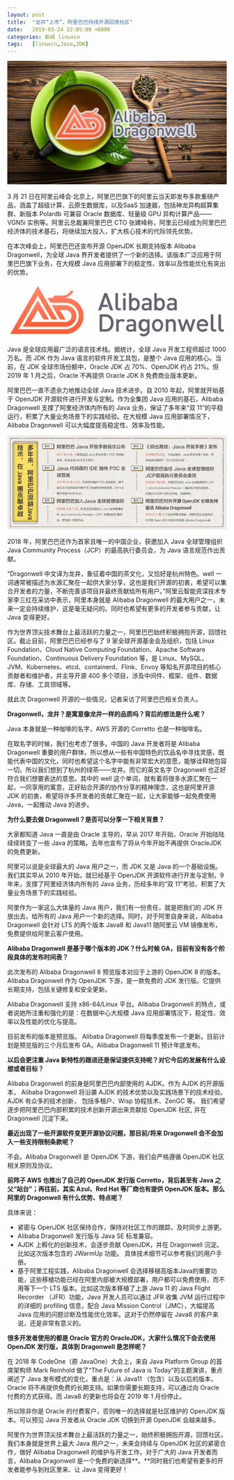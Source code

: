 ```yaml
---
layout: post
title:	"龙井“上市”，阿里巴巴持续开源回馈社区"
date:	2019-03-24 22:05:00 +0800 
categories:	新闻 linuxcn 
tags:	[linuxcn,Java,JDK]
---
```



![](/Asserts/Images/album/201903/24/220532znndzca9a92arcc0.jpg)


3 月 21 日在阿里云峰会·北京上，阿里巴巴旗下的阿里云当天即发布多款重磅产品，涵盖了超级计算、云原生数据库，以及SaaS 加速器，包括神龙异构超算集群、新版本 Polardb 可兼容 Oracle 数据库、轻量级 GPU 异构计算产品——VGN5i 实例等。阿里云总裁兼阿里巴巴 CTO 张建峰称，阿里云已经成为阿里巴巴经济体的技术基石，将继续加大投入，扩大核心技术的代际领先优势。 


在本次峰会上，阿里巴巴还宣布开源 OpenJDK 长期支持版本 Alibaba Dragonwell，为全球 Java 界开发者提供了一个新的选择。该版本广泛应用于阿里巴巴旗下业务，在大规模 Java 应用部署下的稳定性、效率以及性能优化有突出的优势。


![](/Asserts/Images/album/201903/24/213927afvf6dboifgjfd6f.png)


Java 是全球应用最广泛的语言技术栈。据统计，全球 Java 开发工程师超过 1000 万名。而 JDK 作为 Java 语言的软件开发工具包，是整个 Java 应用的核心。当前，在 JDK 全球市场份额中，Oracle JDK 占 70%、OpenJDK 约占 21%。但 2019 年 1 月之后，Oracle 不再提供 Oracle JDK 8 免费商业版本更新。


阿里巴巴一直不遗余力地推动全球 Java 技术进步。自 2010 年起，阿里就开始基于 OpenJDK 开源软件进行开发与定制。作为全集团 Java 应用的基石，Alibaba Dragonwell 支撑了阿里经济体内所有的 Java 业务，保证了多年来“双 11”的平稳运行，积累了大量业务场景下的实践经验。在大规模 Java 应用部署情况下，Alibaba Dragonwell 可以大幅度提高稳定性、效率及性能。


![](/Asserts/Images/album/201903/24/214050icu1kh84f1nkrx1e.jpg)


2018 年，阿里巴巴还作为首家且唯一的中国企业，获邀加入 Java 全球管理组织 Java Community Process（JCP）的最高执行委员会，为 Java 语言规范作出贡献。


“Dragonwell 中文译为龙井，象征着中国的茶文化，又恰好是杭州特色。well 一词通常被描述为水源汇聚在一起供大家分享，这也是我们开源的初衷，希望可以集合开发者的力量，不断完善该项目并最终贡献给所有用户。”阿里云智能资深技术专家李三红在采访中表示，阿里本身就是 Alibaba Dragonwell 的最大用户之一，未来一定会持续维护，这是毫无疑问的。同时也希望有更多的开发者参与贡献，让 Java 变得更好。


作为世界顶尖技术舞台上最活跃的力量之一，阿里巴巴始终积极拥抱开源，回馈社区。截止目前，阿里巴巴已经参与了 9 家全球开源基金会及组织，包括 Linux Foundation、Cloud Native Computing Foundation、Apache Software Foundation、Continuous Delivery Foundation 等，是 Linux、MySQL、JVM、Kubernetes、etcd、containerd、Flink、Envoy 等知名开源项目的核心贡献者和维护者，并主导开源 400 多个项目，涉及中间件、框架、组件、数据库、存储、工具领域等。


就此次 Dragonwell 开源的一些情况，记者采访了阿里巴巴相关负责人。


**Dragonwell，龙井？是寓意像龙井一样的品质吗？背后的想法是什么呢？**


Java 本身就是一种咖啡的名字，AWS 开源的 Corretto 也是一种咖啡名。


在取名字的时候，我们也考虑了很多。中国的 Java 开发者将是 Alibaba Dragonwell 重要的用户群体，所以想从一些有中国特色的饮品名中寻找灵感，既能代表中国的文化，同时也希望这个名字中能有非常宏大的意愿，能够诠释她包容一切。所以我们想到了杭州的绿茶——龙井。而它的英文名字 Dragonwell 也正好符合我们想要表达的意思。其中的 well 这个单词，就有着将很多水源汇聚在一起，一同享用的寓意，正好贴合开源的协作分享的精神理念，这也是阿里开源 JDK 的初衷，希望将许多开发者的贡献汇聚在一起，让大家能够一起免费使用 Java，一起推动 Java 的进步。


**为什么要去做 Dragonwell？是否可以分享一下相关背景？**


大家都知道 Java 一直是由 Oracle 主导的，早从 2017 年开始，Oracle 开始陆陆续续转变了一些 Java 的策略。去年也宣布了将从今年开始不再提供 OracleJDK 的免费更新。


阿里可以说是全球最大的 Java 用户之一，而 JDK 又是 Java 的一个基础设施。我们其实早从 2010 年开始，就已经基于 OpenJDK 开源软件进行开发与定制，9 年来，支撑了阿里经济体内所有的 Java 业务，历经多年的“双 11”考验，积累了大量业务场景下的实践经验。


阿里作为一家这么大体量的 Java 用户，我们有一份责任，就是把我们的 JDK 开放出去，给所有的 Java 用户一个新的选择。同时，对于阿里自身来说，Alibaba Dragonwell 会针对 LTS 的两个版本 Java8 和 Java11 随阿里云 VM 镜像发布，免费提供给阿里云客户使用。


**Alibaba Dragonwell 是基于哪个版本的 JDK？什么时候 GA，目前有没有各个阶段具体的发布时间表？**


此次发布的 Alibaba Dragonwell 8 预览版本对应于上游的 OpenJDK 8 的版本。Alibaba Dragonwell 作为 OpenJDK 下游，是一款免费的 JDK 发行版。它提供长期支持，包括关键修复和安全更新。


Alibaba Dragonwell 支持 x86-64/Linux 平台。Alibaba Dragonwell 的特点，或者说她所注重和强化的是：在数据中心大规模 Java 应用部署情况下，稳定性、效率以及性能的优化与提高。


目前发布的版本是预览版。 Alibaba Dragonwell 将每季度发布一个更新。目前计划是预览版的三个月后发布 GA。Alibaba Dragonwell 11 预计年底发布。 


**以后会更注重 Java 新特性的跟进还是保证提供支持呢？对它今后的发展有什么设想或者目标？**


Alibaba Dragonwell 的前身是阿里巴巴内部使用的 AJDK。作为 AJDK 的开源版本， Alibaba Dragonwell 将沿袭 AJDK 的技术优势以及实践场景下的技术经验。AJDK 有众多的技术创新， 包括多租户、Wisp 协程技术、ZenGC 等。 我们希望逐步把阿里巴巴内部积累的技术创新开源出来贡献给 OpenJDK 社区, 并在 Dragonwell 沉淀下来。


**最近出现了一些开源软件变更开源协议问题，那目前/将来 Dragonwell 会不会加入一些支持限制条款呢？**


不会。Alibaba Dragonwell 是 OpenJDK 下游，我们会严格遵循 OpenJDK 社区相关原则及协议。 


**前阵子 AWS 也推出了自己的 OpenJDK 发行版 Corretto，背后甚至有 Java 之父“站台”；再往前，其实 Azul、Red Hat 等厂商也有提供 OpenJDK 版本。那么阿里的 Dragonwell 有什么优势、特点呢？**


具体来说：


* 紧密与 OpenJDK 社区保持合作，保持对社区工作的跟踪，及时同步上游更。
* Alibaba Dragonwell 发行版与 Java SE 标准兼容。
* AJDK 上孵化的创新技术，会逐步贡献 OpenJDK，并在 Dragonwell 沉淀。比如这次版本包含的 JWarmUp 功能。 具体技术细节可以参考我们的用户手册。
* 基于阿里工程实践，Alibaba Dragonwell 会选择移植高版本Java的重要功能，这些移植功能已经在阿里内部被大规模部署，用户都可以免费使用，而不用等下一个 LTS 版本。比如这次版本移植了上游 Java 11 的 Java Flight Recorder （JFR）功能，Java 开发人员可以通过 JFR 收集 JVM 运行过程中的详细的 profiling 信息，配合 Java Mission Control（JMC），大幅提高 Java 应用的问题诊断及性能优化效率。这对于仍然停留在 Java8 的客户来说，还是非常有意义的。


**很多开发者使用的都是 Oracle 官方的 OracleJDK，大家什么情况下会去使用 OpenJDK 发行版，具体到 Dragonwell 是怎样呢？**


在 2018 年 CodeOne（原 JavaOne）大会上，来自 Java Platform Group 的首席架构师 Mark Reinhold 做了“The Future of Java is Today”的主题演讲，重点阐述了 Java 发布模式的变化，重点是：从 Java11 （包含）以及以后的版本，Oracle 将不再提供免费的长期支持。如果你需要长期支持，可以通过向 Oracle 付费的方式获得。而 Java8 的更新也将会在 2019 年 1 月份停止。


所以除非你是 Oracle 的付费客户，否则唯一的选择就是社区维护的 OpenJDK 版本。可以预见 Java 开发者从 Oracle JDK 切换到开源 OpenJDK 会越来越多。


阿里作为世界顶尖技术舞台上最活跃的力量之一，始终积极拥抱开源，回馈社区。我们本身就是世界上最大 Java 用户之一，未来会持续与 OpenJDK 社区的紧密合作，做好 Alibaba Dragonwell 的维护与开发工作。对于广大的 Java 开发者而言，Alibaba Dragonwell 是一个免费的新选择**。**同时我们也希望有更多的开发者能参与到社区里来、让 Java 变得更好！
